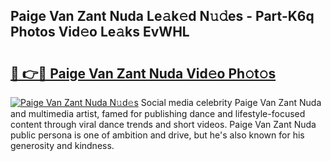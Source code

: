 ## Paige Van Zant Nuda Le𝚊k𝚎d N𝚞𝚍es - Part-K6q Photos Vid𝚎o Le𝚊ks EvWHL

# <h2><a href="http://fbbo5zf.evod.top/?m=Paige+Van+Zant+Nuda">🔗 👉🔴 Paige Van Zant Nuda Vid𝚎o Ph𝚘t𝚘s</a></h2>

[![Paige Van Zant Nuda N𝚞d𝚎s](https://i.imgur.com/8V9OHl7.gif)](http://fbbo5zf.evod.top/?m=Paige+Van+Zant+Nuda)
Social media celebrity Paige Van Zant Nuda and multimedia artist, famed for publishing dance and lifestyle-focused content through viral dance trends and short videos. Paige Van Zant Nuda public persona is one of ambition and drive, but he's also known for his generosity and kindness. 
